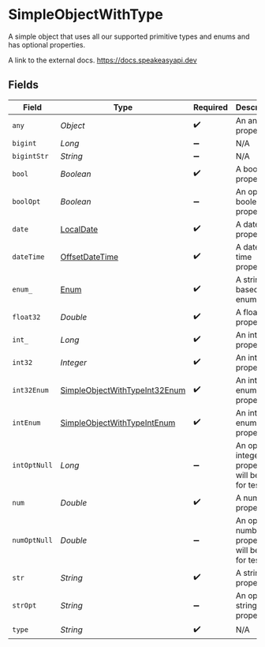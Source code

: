# SimpleObjectWithType

A simple object that uses all our supported primitive types and enums and has optional properties.

A link to the external docs.
<https://docs.speakeasyapi.dev>


## Fields

| Field                                                                                     | Type                                                                                      | Required                                                                                  | Description                                                                               | Example                                                                                   |
| ----------------------------------------------------------------------------------------- | ----------------------------------------------------------------------------------------- | ----------------------------------------------------------------------------------------- | ----------------------------------------------------------------------------------------- | ----------------------------------------------------------------------------------------- |
| `any`                                                                                     | *Object*                                                                                  | :heavy_check_mark:                                                                        | An any property.                                                                          |                                                                                           |
| `bigint`                                                                                  | *Long*                                                                                    | :heavy_minus_sign:                                                                        | N/A                                                                                       |                                                                                           |
| `bigintStr`                                                                               | *String*                                                                                  | :heavy_minus_sign:                                                                        | N/A                                                                                       |                                                                                           |
| `bool`                                                                                    | *Boolean*                                                                                 | :heavy_check_mark:                                                                        | A boolean property.                                                                       | true                                                                                      |
| `boolOpt`                                                                                 | *Boolean*                                                                                 | :heavy_minus_sign:                                                                        | An optional boolean property.                                                             | true                                                                                      |
| `date`                                                                                    | [LocalDate](https://docs.oracle.com/javase/8/docs/api/java/time/LocalDate.html)           | :heavy_check_mark:                                                                        | A date property.                                                                          | 2020-01-01                                                                                |
| `dateTime`                                                                                | [OffsetDateTime](https://docs.oracle.com/javase/8/docs/api/java/time/OffsetDateTime.html) | :heavy_check_mark:                                                                        | A date-time property.                                                                     | 2020-01-01T00:00:00Z                                                                      |
| `enum_`                                                                                   | [Enum](../../models/shared/Enum.md)                                                       | :heavy_check_mark:                                                                        | A string based enum                                                                       | two                                                                                       |
| `float32`                                                                                 | *Double*                                                                                  | :heavy_check_mark:                                                                        | A float32 property.                                                                       | 2.2222222                                                                                 |
| `int_`                                                                                    | *Long*                                                                                    | :heavy_check_mark:                                                                        | An integer property.                                                                      | 999999                                                                                    |
| `int32`                                                                                   | *Integer*                                                                                 | :heavy_check_mark:                                                                        | An int32 property.                                                                        | 1                                                                                         |
| `int32Enum`                                                                               | [SimpleObjectWithTypeInt32Enum](../../models/shared/SimpleObjectWithTypeInt32Enum.md)     | :heavy_check_mark:                                                                        | An int32 enum property.                                                                   | 69                                                                                        |
| `intEnum`                                                                                 | [SimpleObjectWithTypeIntEnum](../../models/shared/SimpleObjectWithTypeIntEnum.md)         | :heavy_check_mark:                                                                        | An integer enum property.                                                                 | 3                                                                                         |
| `intOptNull`                                                                              | *Long*                                                                                    | :heavy_minus_sign:                                                                        | An optional integer property will be null for tests.                                      | 999999                                                                                    |
| `num`                                                                                     | *Double*                                                                                  | :heavy_check_mark:                                                                        | A number property.                                                                        | 1.1                                                                                       |
| `numOptNull`                                                                              | *Double*                                                                                  | :heavy_minus_sign:                                                                        | An optional number property will be null for tests.                                       | 1.1                                                                                       |
| `str`                                                                                     | *String*                                                                                  | :heavy_check_mark:                                                                        | A string property.                                                                        | example                                                                                   |
| `strOpt`                                                                                  | *String*                                                                                  | :heavy_minus_sign:                                                                        | An optional string property.                                                              | optional example                                                                          |
| `type`                                                                                    | *String*                                                                                  | :heavy_check_mark:                                                                        | N/A                                                                                       |                                                                                           |